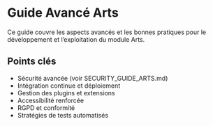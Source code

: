 # Guide Avancé Arts

Ce guide couvre les aspects avancés et les bonnes pratiques pour le développement et l’exploitation du module Arts.

## Points clés
- Sécurité avancée (voir SECURITY_GUIDE_ARTS.md)
- Intégration continue et déploiement
- Gestion des plugins et extensions
- Accessibilité renforcée
- RGPD et conformité
- Stratégies de tests automatisés
